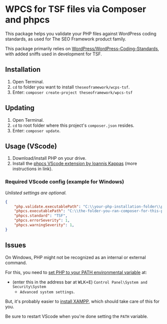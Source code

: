 # WPCS for TSF files via Composer and phpcs

This package helps you validate your PHP files against WordPress coding standards, as used for The SEO Framework product family.

This package primarily relies on [WordPress/WordPress-Coding-Standards](https://github.com/WordPress/WordPress-Coding-Standards), with added sniffs used in development for TSF.

## Installation

1. Open Terminal.
1. `cd` to folder you want to install `theseoframework/wcps-tsf`.
1. Enter: `composer create-project theseoframework/wpcs-tsf`

## Updating

1. Open Terminal.
1. `cd` to root folder where this project's `composer.json` resides.
1. Enter: `composer update`.

## Usage (VScode)

1. Download/install PHP on your drive.
1. Install the [phpcs VScode extension by Ioannis Kappas](https://marketplace.visualstudio.com/items?itemName=ikappas.phpcs) (more instructions in link).

### Required VScode config (example for Windows)

_Unlisted settings are optional._

```JSON
{
    "php.validate.executablePath": "C:\\your-php-installation-folder\\php.exe",
    "phpcs.executablePath": "C:\\the-folder-you-ran-composer-for-this-project\\wpcs-tsf\\vendor\\bin\\phpcs.bat",
    "phpcs.standard": "TSF",
    "phpcs.errorSeverity": 1,
    "phpcs.warningSeverity": 1,
}
```

## Issues

On Windows, PHP might not be recognized as an internal or external command.

For this, you need to [set PHP to your PATH environmental variable](https://stackoverflow.com/questions/31291317/php-is-not-recognized-as-an-internal-or-external-command-in-command-prompt/31291404#31291404) at:
- (enter this in the address bar at <kbd>WLK+E</kbd>) `Control Panel\System and Security\System`
   - `Advanced system settings`.

But, it's probably easier to [install XAMPP](https://www.apachefriends.org/index.html), which should take care of this for you.

Be sure to restart VScode when you're done setting the `PATH` variable.
